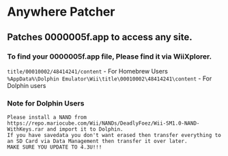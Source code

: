 # Anywhere Patcher
## Patches 0000005f.app to access any site.
### To find your 0000005f.app file, Please find it via WiiXplorer.
`title/00010002/48414241/content` - For Homebrew Users  
`%AppData%\Dolphin Emulator\Wii\title\00010002\48414241\content` - For Dolphin users
### Note for Dolphin Users
`Please install a NAND from https://repo.mariocube.com/Wii/NANDs/DeadlyFoez/Wii-SM1.0-NAND-WithKeys.rar and import it to Dolphin.`  
`If you have savedata you don't want erased then transfer everything to an SD Card via Data Management then transfer it over later.`  
`MAKE SURE YOU UPDATE TO 4.3U!!!`
